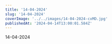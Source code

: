 ```yaml
---
title: '14-04-2024'
slug: '14-04-2024'
coverImage: '../../images/14-04-2024-cxMD.jpg'
publishedAt: '2024-04-14T13:00:01.584Z'
---
```


14-04-2024